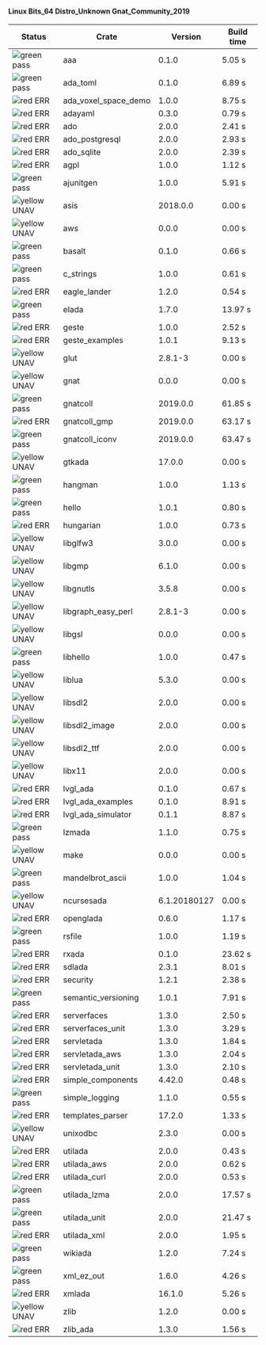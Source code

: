 #### Linux Bits_64 Distro_Unknown Gnat_Community_2019

| Status | Crate | Version | Build time |
| --- | --- | --- | --- |
|![green](https://placehold.it/8/00aa00/000000?text=+) pass | aaa | 0.1.0 |  5.05 s |
|![green](https://placehold.it/8/00aa00/000000?text=+) pass | ada_toml | 0.1.0 |  6.89 s |
|![red](https://placehold.it/8/ff0000/000000?text=+) ERR  | ada_voxel_space_demo | 1.0.0 |  8.75 s |
|![red](https://placehold.it/8/ff0000/000000?text=+) ERR  | adayaml | 0.3.0 |  0.79 s |
|![red](https://placehold.it/8/ff0000/000000?text=+) ERR  | ado | 2.0.0 |  2.41 s |
|![red](https://placehold.it/8/ff0000/000000?text=+) ERR  | ado_postgresql | 2.0.0 |  2.93 s |
|![red](https://placehold.it/8/ff0000/000000?text=+) ERR  | ado_sqlite | 2.0.0 |  2.39 s |
|![red](https://placehold.it/8/ff0000/000000?text=+) ERR  | agpl | 1.0.0 |  1.12 s |
|![green](https://placehold.it/8/00aa00/000000?text=+) pass | ajunitgen | 1.0.0 |  5.91 s |
|![yellow](https://placehold.it/8/ffbb00/000000?text=+) UNAV | asis | 2018.0.0 |  0.00 s |
|![yellow](https://placehold.it/8/ffbb00/000000?text=+) UNAV | aws | 0.0.0 |  0.00 s |
|![green](https://placehold.it/8/00aa00/000000?text=+) pass | basalt | 0.1.0 |  0.66 s |
|![green](https://placehold.it/8/00aa00/000000?text=+) pass | c_strings | 1.0.0 |  0.61 s |
|![red](https://placehold.it/8/ff0000/000000?text=+) ERR  | eagle_lander | 1.2.0 |  0.54 s |
|![green](https://placehold.it/8/00aa00/000000?text=+) pass | elada | 1.7.0 |  13.97 s |
|![red](https://placehold.it/8/ff0000/000000?text=+) ERR  | geste | 1.0.0 |  2.52 s |
|![red](https://placehold.it/8/ff0000/000000?text=+) ERR  | geste_examples | 1.0.1 |  9.13 s |
|![yellow](https://placehold.it/8/ffbb00/000000?text=+) UNAV | glut | 2.8.1-3 |  0.00 s |
|![yellow](https://placehold.it/8/ffbb00/000000?text=+) UNAV | gnat | 0.0.0 |  0.00 s |
|![green](https://placehold.it/8/00aa00/000000?text=+) pass | gnatcoll | 2019.0.0 |  61.85 s |
|![red](https://placehold.it/8/ff0000/000000?text=+) ERR  | gnatcoll_gmp | 2019.0.0 |  63.17 s |
|![green](https://placehold.it/8/00aa00/000000?text=+) pass | gnatcoll_iconv | 2019.0.0 |  63.47 s |
|![yellow](https://placehold.it/8/ffbb00/000000?text=+) UNAV | gtkada | 17.0.0 |  0.00 s |
|![green](https://placehold.it/8/00aa00/000000?text=+) pass | hangman | 1.0.0 |  1.13 s |
|![green](https://placehold.it/8/00aa00/000000?text=+) pass | hello | 1.0.1 |  0.80 s |
|![red](https://placehold.it/8/ff0000/000000?text=+) ERR  | hungarian | 1.0.0 |  0.73 s |
|![yellow](https://placehold.it/8/ffbb00/000000?text=+) UNAV | libglfw3 | 3.0.0 |  0.00 s |
|![yellow](https://placehold.it/8/ffbb00/000000?text=+) UNAV | libgmp | 6.1.0 |  0.00 s |
|![yellow](https://placehold.it/8/ffbb00/000000?text=+) UNAV | libgnutls | 3.5.8 |  0.00 s |
|![yellow](https://placehold.it/8/ffbb00/000000?text=+) UNAV | libgraph_easy_perl | 2.8.1-3 |  0.00 s |
|![yellow](https://placehold.it/8/ffbb00/000000?text=+) UNAV | libgsl | 0.0.0 |  0.00 s |
|![green](https://placehold.it/8/00aa00/000000?text=+) pass | libhello | 1.0.0 |  0.47 s |
|![yellow](https://placehold.it/8/ffbb00/000000?text=+) UNAV | liblua | 5.3.0 |  0.00 s |
|![yellow](https://placehold.it/8/ffbb00/000000?text=+) UNAV | libsdl2 | 2.0.0 |  0.00 s |
|![yellow](https://placehold.it/8/ffbb00/000000?text=+) UNAV | libsdl2_image | 2.0.0 |  0.00 s |
|![yellow](https://placehold.it/8/ffbb00/000000?text=+) UNAV | libsdl2_ttf | 2.0.0 |  0.00 s |
|![yellow](https://placehold.it/8/ffbb00/000000?text=+) UNAV | libx11 | 2.0.0 |  0.00 s |
|![red](https://placehold.it/8/ff0000/000000?text=+) ERR  | lvgl_ada | 0.1.0 |  0.67 s |
|![red](https://placehold.it/8/ff0000/000000?text=+) ERR  | lvgl_ada_examples | 0.1.0 |  8.91 s |
|![red](https://placehold.it/8/ff0000/000000?text=+) ERR  | lvgl_ada_simulator | 0.1.1 |  8.87 s |
|![green](https://placehold.it/8/00aa00/000000?text=+) pass | lzmada | 1.1.0 |  0.75 s |
|![yellow](https://placehold.it/8/ffbb00/000000?text=+) UNAV | make | 0.0.0 |  0.00 s |
|![green](https://placehold.it/8/00aa00/000000?text=+) pass | mandelbrot_ascii | 1.0.0 |  1.04 s |
|![yellow](https://placehold.it/8/ffbb00/000000?text=+) UNAV | ncursesada | 6.1.20180127 |  0.00 s |
|![red](https://placehold.it/8/ff0000/000000?text=+) ERR  | openglada | 0.6.0 |  1.17 s |
|![green](https://placehold.it/8/00aa00/000000?text=+) pass | rsfile | 1.0.0 |  1.19 s |
|![red](https://placehold.it/8/ff0000/000000?text=+) ERR  | rxada | 0.1.0 |  23.62 s |
|![red](https://placehold.it/8/ff0000/000000?text=+) ERR  | sdlada | 2.3.1 |  8.01 s |
|![red](https://placehold.it/8/ff0000/000000?text=+) ERR  | security | 1.2.1 |  2.38 s |
|![green](https://placehold.it/8/00aa00/000000?text=+) pass | semantic_versioning | 1.0.1 |  7.91 s |
|![red](https://placehold.it/8/ff0000/000000?text=+) ERR  | serverfaces | 1.3.0 |  2.50 s |
|![red](https://placehold.it/8/ff0000/000000?text=+) ERR  | serverfaces_unit | 1.3.0 |  3.29 s |
|![red](https://placehold.it/8/ff0000/000000?text=+) ERR  | servletada | 1.3.0 |  1.84 s |
|![red](https://placehold.it/8/ff0000/000000?text=+) ERR  | servletada_aws | 1.3.0 |  2.04 s |
|![red](https://placehold.it/8/ff0000/000000?text=+) ERR  | servletada_unit | 1.3.0 |  2.10 s |
|![red](https://placehold.it/8/ff0000/000000?text=+) ERR  | simple_components | 4.42.0 |  0.48 s |
|![green](https://placehold.it/8/00aa00/000000?text=+) pass | simple_logging | 1.1.0 |  0.55 s |
|![red](https://placehold.it/8/ff0000/000000?text=+) ERR  | templates_parser | 17.2.0 |  1.33 s |
|![yellow](https://placehold.it/8/ffbb00/000000?text=+) UNAV | unixodbc | 2.3.0 |  0.00 s |
|![red](https://placehold.it/8/ff0000/000000?text=+) ERR  | utilada | 2.0.0 |  0.43 s |
|![red](https://placehold.it/8/ff0000/000000?text=+) ERR  | utilada_aws | 2.0.0 |  0.62 s |
|![red](https://placehold.it/8/ff0000/000000?text=+) ERR  | utilada_curl | 2.0.0 |  0.53 s |
|![green](https://placehold.it/8/00aa00/000000?text=+) pass | utilada_lzma | 2.0.0 |  17.57 s |
|![green](https://placehold.it/8/00aa00/000000?text=+) pass | utilada_unit | 2.0.0 |  21.47 s |
|![red](https://placehold.it/8/ff0000/000000?text=+) ERR  | utilada_xml | 2.0.0 |  1.95 s |
|![green](https://placehold.it/8/00aa00/000000?text=+) pass | wikiada | 1.2.0 |  7.24 s |
|![green](https://placehold.it/8/00aa00/000000?text=+) pass | xml_ez_out | 1.6.0 |  4.26 s |
|![red](https://placehold.it/8/ff0000/000000?text=+) ERR  | xmlada | 16.1.0 |  5.26 s |
|![yellow](https://placehold.it/8/ffbb00/000000?text=+) UNAV | zlib | 1.2.0 |  0.00 s |
|![red](https://placehold.it/8/ff0000/000000?text=+) ERR  | zlib_ada | 1.3.0 |  1.56 s |
